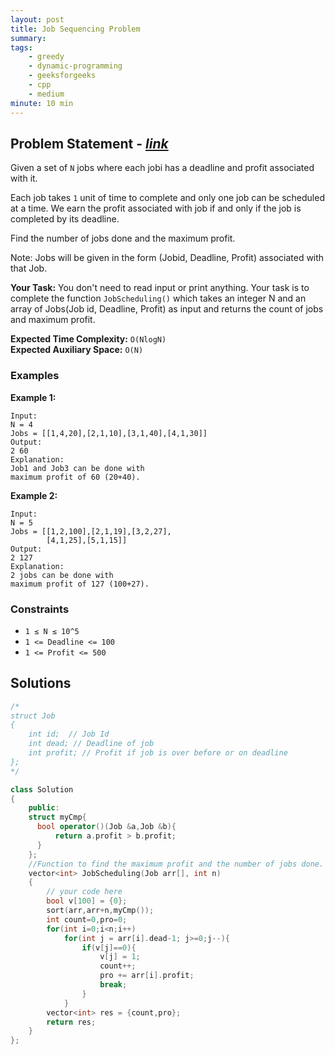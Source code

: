 ```yaml
---
layout: post
title: Job Sequencing Problem                   
summary:
tags:
    - greedy
    - dynamic-programming
    - geeksforgeeks
    - cpp
    - medium
minute: 10 min
---
```


## Problem Statement - [*link*](https://practice.geeksforgeeks.org/problems/job-sequencing-problem-1587115620/0/?track=DSASP-Greedy&batchId=154#)  

Given a set of `N` jobs where each jobi has a deadline and profit associated with it.

Each job takes `1` unit of time to complete and only one job can be scheduled at a time. We earn the profit associated with job if and only if the job is completed by its deadline.

Find the number of jobs done and the maximum profit.

Note: Jobs will be given in the form (Jobid, Deadline, Profit) associated with that Job.

 

**Your Task:** 
You don't need to read input or print anything. Your task is to complete the function `JobScheduling()` which takes an integer N and an array of Jobs(Job id, Deadline, Profit) as input and returns the count of jobs and maximum profit.


**Expected Time Complexity:** `O(NlogN)`           
**Expected Auxiliary Space:** `O(N)`


### Examples

**Example 1:**   
```
Input:
N = 4
Jobs = [[1,4,20],[2,1,10],[3,1,40],[4,1,30]]
Output:
2 60
Explanation:
Job1 and Job3 can be done with
maximum profit of 60 (20+40).
```

**Example 2:**   
```
Input:
N = 5
Jobs = [[1,2,100],[2,1,19],[3,2,27],
        [4,1,25],[5,1,15]]
Output:
2 127
Explanation:
2 jobs can be done with
maximum profit of 127 (100+27).
```

### Constraints

+ `1 ≤ N ≤ 10^5`
+ `1 <= Deadline <= 100`
+ `1 <= Profit <= 500`


## Solutions

```cpp
/*
struct Job 
{ 
    int id;	 // Job Id 
    int dead; // Deadline of job 
    int profit; // Profit if job is over before or on deadline 
};
*/

class Solution 
{
    public:
    struct myCmp{
      bool operator()(Job &a,Job &b){
          return a.profit > b.profit;
      }  
    };
    //Function to find the maximum profit and the number of jobs done.
    vector<int> JobScheduling(Job arr[], int n) 
    { 
        // your code here
        bool v[100] = {0};
        sort(arr,arr+n,myCmp()); 
        int count=0,pro=0;
        for(int i=0;i<n;i++)
            for(int j = arr[i].dead-1; j>=0;j--){
                if(v[j]==0){
                    v[j] = 1;
                    count++;
                    pro += arr[i].profit;
                    break;
                }
            }
        vector<int> res = {count,pro};
        return res;
    } 
};
```

